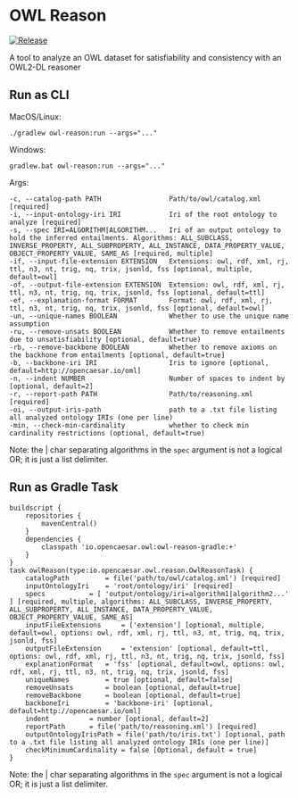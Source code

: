 # OWL Reason

[![Release](https://img.shields.io/github/v/tag/opencaesar/owl-tools?label=release)](https://github.com/opencaesar/owl-tools/releases/latest)

A tool to analyze an OWL dataset for satisfiability and consistency with an OWL2-DL reasoner

## Run as CLI

MacOS/Linux:
```
./gradlew owl-reason:run --args="..."
```
Windows:
```
gradlew.bat owl-reason:run --args="..."
```
Args:
```
-c, --catalog-path PATH					Path/to/owl/catalog.xml [required]
-i, --input-ontology-iri IRI			Iri of the root ontology to analyze [required]
-s, --spec IRI=ALGORITHM|ALGORITHM... 	Iri of an output ontology to hold the inferred entailments. Algorithms: ALL_SUBCLASS, INVERSE_PROPERTY, ALL_SUBPROPERTY, ALL_INSTANCE, DATA_PROPERTY_VALUE, OBJECT_PROPERTY_VALUE, SAME_AS [required, multiple]
-if, --input-file-extension EXTENSION 	Extensions: owl, rdf, xml, rj, ttl, n3, nt, trig, nq, trix, jsonld, fss [optional, multiple, default=owl]
-of, --output-file-extension EXTENSION	Extension: owl, rdf, xml, rj, ttl, n3, nt, trig, nq, trix, jsonld, fss [optional, default=ttl]
-ef, --explanation-format FORMAT		Format: owl, rdf, xml, rj, ttl, n3, nt, trig, nq, trix, jsonld, fss [optional, default=owl]
-un, --unique-names BOOLEAN				Whether to use the unique name assumption
-ru, --remove-unsats BOOLEAN 			Whether to remove entailments due to unsatisfiability [optional, default=true)
-rb, --remove-backbone BOOLEAN 			Whether to remove axioms on the backhone from entailments [optional, default=true]
-b, --backbone-iri IRI					Iris to ignore [optional, default=http://opencaesar.io/oml]
-n, --indent NUMBER 					Number of spaces to indent by [optional, default=2]
-r, --report-path PATH					Path/to/reasoning.xml [required]
-oi, --output-iris-path					path to a .txt file listing all analyzed ontology IRIs (one per line)
-min, --check-min-cardinality			whether to check min cardinality restrictions (optional, default=true)
```

Note: the | char separating algorithms in the `spec` argument is not a logical OR; it is just a list delimiter.

## Run as Gradle Task

```
buildscript {
	repositories {
  		mavenCentral()
	}
	dependencies {
		classpath 'io.opencaesar.owl:owl-reason-gradle:+'
	}
}
task owlReason(type:io.opencaesar.owl.reason.OwlReasonTask) {
	catalogPath 		= file('path/to/owl/catalog.xml') [required]
	inputOntologyIri 	= 'root/ontology/iri' [required]
	specs 			= [ 'output/ontology/iri=algorithm1|algorithm2...' ] [required, multiple, algorithms: ALL_SUBCLASS, INVERSE_PROPERTY, ALL_SUBPROPERTY, ALL_INSTANCE, DATA_PROPERTY_VALUE, OBJECT_PROPERTY_VALUE, SAME_AS]
	inputFileExtensions 	= ['extension'] [optional, multiple, default=owl, options: owl, rdf, xml, rj, ttl, n3, nt, trig, nq, trix, jsonld, fss]
	outputFileExtension 	= 'extension' [optional, default=ttl, options: owl, rdf, xml, rj, ttl, n3, nt, trig, nq, trix, jsonld, fss]
	explanationFormat 	= 'fss' [optional, default=owl, options: owl, rdf, xml, rj, ttl, n3, nt, trig, nq, trix, jsonld, fss]
	uniqueNames			= true [optional, default=false]
	removeUnsats 		= boolean [optional, default=true]
	removeBackbone 		= boolean [optional, default=true]
	backboneIri 		= 'backbone-iri' [optional, default=http://opencaesar.io/oml]
	indent 			= number [optional, default=2]
	reportPath		= file('path/to/reasoning.xml') [required]
	outputOntologyIrisPath = file('path/to/iris.txt') [optional, path to a .txt file listing all analyzed ontology IRIs (one per line)]
	checkMinimumCardinality = false [Optional, default = true]
}
```

Note: the | char separating algorithms in the `spec` argument is not a logical OR; it is just a list delimiter.
